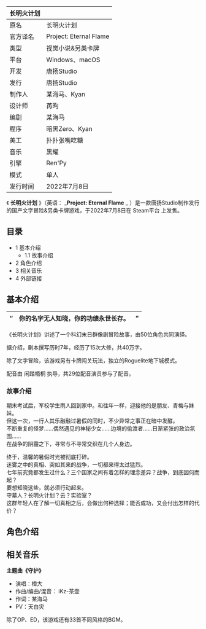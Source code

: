 |  **长明火计划**  ||
|---|---|
|原名  |  长明火计划   |
|官方译名  |  Project: Eternal Flame   |
|类型  |  视觉小说&另类卡牌   |
|平台  |  Windows、macOS   |
|开发  |  唐扬Studio   |
|发行  |  唐扬Studio   |
|制作人  |  某海马、Kyan   |
|设计师  |  苒昀   |
|编剧  |  某海马   |
|程序  |  暗黑Zero、Kyan   |
|美工  |  扑扑张嘴吃糖   |
|音乐  |  黑耀   |
|引擎  |  Ren'Py   |
|模式  |  单人   |
|发行时间  |  2022年7月8日   |
  
《 **长明火计划** 》（英语： _**Project: Eternal Flame** _
）是一款唐扬Studio制作发行的国产文字冒险&另类卡牌游戏，于2022年7月8日在  Steam平台  上发售。

##  目录

  * 1  基本介绍 
    * 1.1  故事介绍 
  * 2  角色介绍 
  * 3  相关音乐 
  * 4  外部链接 

##  基本介绍

|  “  |  你的名字无人知晓，你的功绩永世长存。  |  ”   
---|---|---  
  
《长明火计划》讲述了一个科幻末日群像剧冒险故事，由50位角色共同演绎。

据介绍，剧本撰写历时7年，经历了15次大修，共40万字。

除了文字冒险，该游戏另有卡牌闯关玩法，独立的Roguelite地下城模式。

配音由  闲踏梧桐  执导，共29位配音演员参与了配音。

###  故事介绍

期末考试后，军校学生雨人回到家中。和往年一样，迎接他的是朋友、青梅与妹妹。  
但这一次，一行人其乐融融过暑假的同时，不少异常之事正在暗中发酵。  
不断重复的怪梦……偶然遇见的神秘少女……边境的偷渡者……日渐紧张的政治氛围……  
在战争的阴霾之下，寻常与不寻常交织在几个人身边。  
  
终于，温馨的暑假时光被彻底打碎。  
迷雾之中的真相、突如其来的战争，一切都来得太过猛烈。  
七年前究竟都发生过什么？三个国家之间有着怎样的理念差异？战争，到底因何而起？  
要想知晓这些，就必须行动起来。  
守墓人？长明火计划？云？实验室？  
这群年轻人在了解一切真相之后，会做出何种选择；能否成功，又会付出怎样的代价？

##  角色介绍

##  相关音乐

**主题曲《守护》**

  * 演唱：橙大 
  * 作曲/编曲/混音：  iKz-茶壶 
  * 作词：某海马 
  * PV：天白灾 

除了OP、ED，该游戏还有33首不同风格的BGM。
